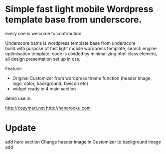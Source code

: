 Simple fast light mobile Wordpress template base from underscore.
=
every one is welcome to contribution.

Underscore bams is wordpress template base from underscore  
build with purpose of fast light mobile wordpress template, search engine optimisation template.
code is divided by minimalizing html class element, all design presentation set up in css.

Feature:
- Original Customizer from wordpress theme function (header image, logo, color, background, favicon etc)
- widget ready in 4 main section

demo use in:

http://cozymart.net
http://hanarooku.com

Update
=
add hero section
Change header image in Customizer to background image
add
